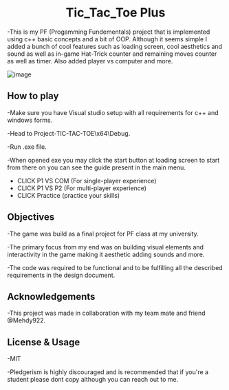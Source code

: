<h1 align="center">Tic_Tac_Toe Plus</h1>

-This is my PF (Progamming Fundementals) project that is implemented using c++ basic concepts and a bit of OOP. Although it seems simple I added a bunch of cool features such as loading screen, cool aesthetics and sound as well as in-game Hat-Trick counter and remaining moves counter as well as timer. Also added player vs computer and more.

![image](https://user-images.githubusercontent.com/71124592/211892312-304065e4-4d2b-448d-8040-30515f80db57.png)

<h2 align= "left">How to play</h2>

-Make sure you have Visual studio setup with all requirements for c++ and windows forms.

-Head to Project-TIC-TAC-TOE\x64\Debug.

-Run .exe file.

-When opened exe you may click the start button at loading screen to start from there on you can see the guide present in the main menu.
   - CLICK P1 VS COM (For single-player experience)
   - CLICK P1 VS P2 (For multi-player experience)
   - CLICK Practice (practice your skills)

<h2 align= "left">Objectives</h2>

-The game was build as a final project for PF class at my university.

-The primary focus from my end was on building visual elements and interactivity in the game making it aesthetic adding sounds and more.

-The code was required to be functional and to be fulfilling all the described requirements in the design document.

<h2 align= "left">Acknowledgements</h2>

-This project was made in collaboration with my team mate and friend @Mehdy922.

<h2 align= "left">License & Usage</h2>

-MIT

-Pledgerism is highly discouraged and is recommended that if you're a student please dont copy although you can reach out to me.
